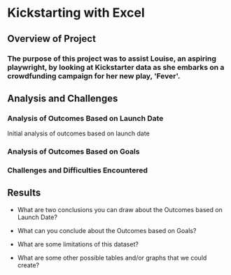 # Kickstarting with Excel

## Overview of Project

### The purpose of this project was to assist Louise, an aspiring playwright, by looking at Kickstarter data as she embarks on a crowdfunding campaign for her new play, 'Fever'.

## Analysis and Challenges

### Analysis of Outcomes Based on Launch Date 
Initial analysis of outcomes based on launch date

### Analysis of Outcomes Based on Goals

### Challenges and Difficulties Encountered

## Results

- What are two conclusions you can draw about the Outcomes based on Launch Date?

- What can you conclude about the Outcomes based on Goals?

- What are some limitations of this dataset?

- What are some other possible tables and/or graphs that we could create?
